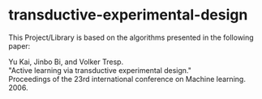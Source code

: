 # transductive-experimental-design

This Project/Library is based on the algorithms presented in the following paper:<br>

Yu Kai, Jinbo Bi, and Volker Tresp.<br>
"Active learning via transductive experimental design."<br>
Proceedings of the 23rd international conference on Machine learning. 2006.<br>

